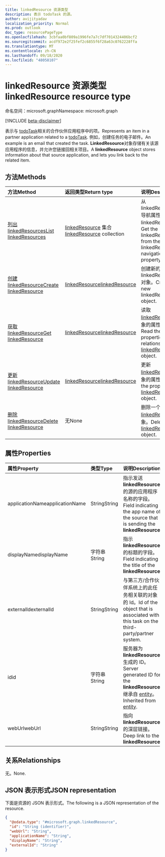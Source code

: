 ```yaml
---
title: linkedResource 资源类型
description: 表示 todoTask 的源。
author: avijityadav
localization_priority: Normal
ms.prod: outlook
doc_type: resourcePageType
ms.openlocfilehash: 3cbfaa0bf809a1996fe7a7c7df7014324406bcf2
ms.sourcegitcommit: acdf972e2f25fef2c6855f6f28a63c0762228ffa
ms.translationtype: MT
ms.contentlocale: zh-CN
ms.lasthandoff: 09/18/2020
ms.locfileid: "48058107"
---
```

# <a name="linkedresource-resource-type"></a><span data-ttu-id="897e6-103">linkedResource 资源类型</span><span class="sxs-lookup"><span data-stu-id="897e6-103">linkedResource resource type</span></span>

<span data-ttu-id="897e6-104">命名空间：microsoft.graph</span><span class="sxs-lookup"><span data-stu-id="897e6-104">Namespace: microsoft.graph</span></span>

[!INCLUDE [beta-disclaimer](../../includes/beta-disclaimer.md)]

<span data-ttu-id="897e6-105">表示与 [todoTask](./todotask.md)相关的合作伙伴应用程序中的项。</span><span class="sxs-lookup"><span data-stu-id="897e6-105">Represents an item in a partner application related to a [todoTask](./todotask.md).</span></span> <span data-ttu-id="897e6-106">例如，创建任务的电子邮件。</span><span class="sxs-lookup"><span data-stu-id="897e6-106">An example is an email that created the task.</span></span> <span data-ttu-id="897e6-107">**LinkedResource**对象存储有关该源应用程序的信息，并允许您链接回相关项目。</span><span class="sxs-lookup"><span data-stu-id="897e6-107">A **linkedResource** object stores information about that source application, and lets you link back to the related item.</span></span>

## <a name="methods"></a><span data-ttu-id="897e6-108">方法</span><span class="sxs-lookup"><span data-stu-id="897e6-108">Methods</span></span>
|<span data-ttu-id="897e6-109">方法</span><span class="sxs-lookup"><span data-stu-id="897e6-109">Method</span></span>|<span data-ttu-id="897e6-110">返回类型</span><span class="sxs-lookup"><span data-stu-id="897e6-110">Return type</span></span>|<span data-ttu-id="897e6-111">说明</span><span class="sxs-lookup"><span data-stu-id="897e6-111">Description</span></span>|
|:---|:---|:---|
|[<span data-ttu-id="897e6-112">列出 linkedResources</span><span class="sxs-lookup"><span data-stu-id="897e6-112">List linkedResources</span></span>](../api/todotask-list-linkedresources.md)|<span data-ttu-id="897e6-113">[linkedResource](../resources/linkedresource.md) 集合</span><span class="sxs-lookup"><span data-stu-id="897e6-113">[linkedResource](../resources/linkedresource.md) collection</span></span>|<span data-ttu-id="897e6-114">从 linkedResources 导航属性中获取 linkedResources。</span><span class="sxs-lookup"><span data-stu-id="897e6-114">Get the linkedResources from the linkedResources navigation property.</span></span>|
|[<span data-ttu-id="897e6-115">创建 linkedResource</span><span class="sxs-lookup"><span data-stu-id="897e6-115">Create linkedResource</span></span>](../api/todotask-post-linkedresources.md)|[<span data-ttu-id="897e6-116">linkedResource</span><span class="sxs-lookup"><span data-stu-id="897e6-116">linkedResource</span></span>](../resources/linkedresource.md)|<span data-ttu-id="897e6-117">创建新的 linkedResources 对象。</span><span class="sxs-lookup"><span data-stu-id="897e6-117">Create a new linkedResources object.</span></span>|
|[<span data-ttu-id="897e6-118">获取 linkedResource</span><span class="sxs-lookup"><span data-stu-id="897e6-118">Get linkedResource</span></span>](../api/linkedresource-get.md)|[<span data-ttu-id="897e6-119">linkedResource</span><span class="sxs-lookup"><span data-stu-id="897e6-119">linkedResource</span></span>](../resources/linkedresource.md)|<span data-ttu-id="897e6-120">读取 [linkedResource](../resources/linkedresource.md) 对象的属性和关系。</span><span class="sxs-lookup"><span data-stu-id="897e6-120">Read the properties and relationships of a [linkedResource](../resources/linkedresource.md) object.</span></span>|
|[<span data-ttu-id="897e6-121">更新 linkedResource</span><span class="sxs-lookup"><span data-stu-id="897e6-121">Update linkedResource</span></span>](../api/linkedresource-update.md)|[<span data-ttu-id="897e6-122">linkedResource</span><span class="sxs-lookup"><span data-stu-id="897e6-122">linkedResource</span></span>](../resources/linkedresource.md)|<span data-ttu-id="897e6-123">更新 [linkedResource](../resources/linkedresource.md) 对象的属性。</span><span class="sxs-lookup"><span data-stu-id="897e6-123">Update the properties of a [linkedResource](../resources/linkedresource.md) object.</span></span>|
|[<span data-ttu-id="897e6-124">删除 linkedResource</span><span class="sxs-lookup"><span data-stu-id="897e6-124">Delete linkedResource</span></span>](../api/linkedresource-delete.md)|<span data-ttu-id="897e6-125">无</span><span class="sxs-lookup"><span data-stu-id="897e6-125">None</span></span>|<span data-ttu-id="897e6-126">删除一个 [linkedResource](../resources/linkedresource.md) 对象。</span><span class="sxs-lookup"><span data-stu-id="897e6-126">Deletes a [linkedResource](../resources/linkedresource.md) object.</span></span>|

## <a name="properties"></a><span data-ttu-id="897e6-127">属性</span><span class="sxs-lookup"><span data-stu-id="897e6-127">Properties</span></span>
|<span data-ttu-id="897e6-128">属性</span><span class="sxs-lookup"><span data-stu-id="897e6-128">Property</span></span>|<span data-ttu-id="897e6-129">类型</span><span class="sxs-lookup"><span data-stu-id="897e6-129">Type</span></span>|<span data-ttu-id="897e6-130">说明</span><span class="sxs-lookup"><span data-stu-id="897e6-130">Description</span></span>|
|:---|:---|:---|
|<span data-ttu-id="897e6-131">applicationName</span><span class="sxs-lookup"><span data-stu-id="897e6-131">applicationName</span></span>|<span data-ttu-id="897e6-132">String</span><span class="sxs-lookup"><span data-stu-id="897e6-132">String</span></span>|<span data-ttu-id="897e6-133">指示发送 **linkedResource**的源的应用程序名称的字段。</span><span class="sxs-lookup"><span data-stu-id="897e6-133">Field indicating the app name of the source that is sending the **linkedResource**.</span></span>|
|<span data-ttu-id="897e6-134">displayName</span><span class="sxs-lookup"><span data-stu-id="897e6-134">displayName</span></span>|<span data-ttu-id="897e6-135">字符串</span><span class="sxs-lookup"><span data-stu-id="897e6-135">String</span></span>|<span data-ttu-id="897e6-136">指示 **linkedResource**的标题的字段。</span><span class="sxs-lookup"><span data-stu-id="897e6-136">Field indicating the title of the **linkedResource**.</span></span>|
|<span data-ttu-id="897e6-137">externalId</span><span class="sxs-lookup"><span data-stu-id="897e6-137">externalId</span></span>|<span data-ttu-id="897e6-138">String</span><span class="sxs-lookup"><span data-stu-id="897e6-138">String</span></span>|<span data-ttu-id="897e6-139">与第三方/合作伙伴系统上的此任务相关联的对象的 Id。</span><span class="sxs-lookup"><span data-stu-id="897e6-139">Id of the object that is associated with this task on the third-party/partner system.</span></span>|
|<span data-ttu-id="897e6-140">id</span><span class="sxs-lookup"><span data-stu-id="897e6-140">id</span></span>|<span data-ttu-id="897e6-141">字符串</span><span class="sxs-lookup"><span data-stu-id="897e6-141">String</span></span>|<span data-ttu-id="897e6-142">服务器为 **linkedResource**生成的 ID。</span><span class="sxs-lookup"><span data-stu-id="897e6-142">Server generated ID for the **linkedResource**.</span></span> <span data-ttu-id="897e6-143">继承自 [entity](../resources/entity.md)。</span><span class="sxs-lookup"><span data-stu-id="897e6-143">Inherited from [entity](../resources/entity.md).</span></span>|
|<span data-ttu-id="897e6-144">webUrl</span><span class="sxs-lookup"><span data-stu-id="897e6-144">webUrl</span></span>|<span data-ttu-id="897e6-145">String</span><span class="sxs-lookup"><span data-stu-id="897e6-145">String</span></span>|<span data-ttu-id="897e6-146">指向 **linkedResource**的深层链接。</span><span class="sxs-lookup"><span data-stu-id="897e6-146">Deep link to the **linkedResource**.</span></span>|

## <a name="relationships"></a><span data-ttu-id="897e6-147">关系</span><span class="sxs-lookup"><span data-stu-id="897e6-147">Relationships</span></span>
<span data-ttu-id="897e6-148">无。</span><span class="sxs-lookup"><span data-stu-id="897e6-148">None.</span></span>

## <a name="json-representation"></a><span data-ttu-id="897e6-149">JSON 表示形式</span><span class="sxs-lookup"><span data-stu-id="897e6-149">JSON representation</span></span>
<span data-ttu-id="897e6-150">下面是资源的 JSON 表示形式。</span><span class="sxs-lookup"><span data-stu-id="897e6-150">The following is a JSON representation of the resource.</span></span>
<!-- {
  "blockType": "resource",
  "keyProperty": "id",
  "@odata.type": "microsoft.graph.linkedResource",
  "baseType": "microsoft.graph.entity",
  "openType": false
}
-->
``` json
{
  "@odata.type": "#microsoft.graph.linkedResource",
  "id": "String (identifier)",
  "webUrl": "String",
  "applicationName": "String",
  "displayName": "String",
  "externalId": "String"
}
```



